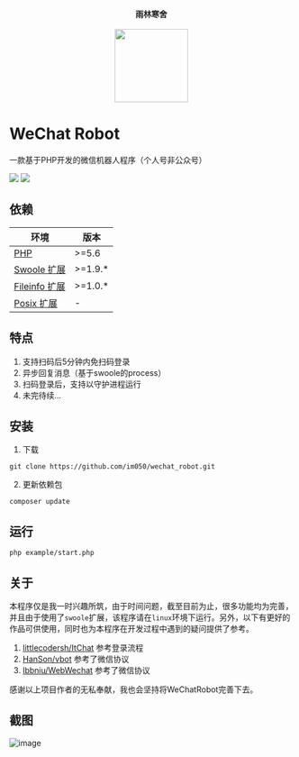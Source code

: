 <p align="center">
  <b>雨林寒舍</b>
  <br/>
  <br/>
  <a target="_blank" href="https://www.im050.com">
    <img src="http://www.im050.com/wp-content/themes/simplehome/images/face.png" width=130>
  </a>
</p>

# WeChat Robot
一款基于PHP开发的微信机器人程序（个人号非公众号）

<p align="left">
<a href="http://im050.com"><img src="https://img.shields.io/badge/PHP-5.6-orange.svg?style=flat"></a>
<img src="https://img.shields.io/badge/license-MIT-green.svg?style=flat">
</p>

## 依赖

| 环境          | 版本           |
| ------------- | ------------- |
| [PHP](http://www.php.net)           | \>=5.6 | 
| [Swoole 扩展](http://www.swoole.com/)    | \>=1.9.*      |
| [Fileinfo 扩展](http://php.net/manual/en/book.fileinfo.php)  | \>=1.0.*      |
| [Posix 扩展](http://www.php.net/manual/en/book.posix.php)     | -             |

## 特点

1. 支持扫码后5分钟内免扫码登录
2. 异步回复消息（基于swoole的process）
3. 扫码登录后，支持以守护进程运行
4. 未完待续...

## 安装

1. 下载
```
git clone https://github.com/im050/wechat_robot.git
```
2. 更新依赖包
```
composer update
```

## 运行
```
php example/start.php
```

## 关于

本程序仅是我一时兴趣所筑，由于时间问题，截至目前为止，很多功能均为完善，并且由于使用了`swoole`扩展，该程序请在`linux`环境下运行。另外，以下有更好的作品可供使用，同时也为本程序在开发过程中遇到的疑问提供了参考。

1. [littlecodersh/ItChat](https://github.com/littlecodersh/ItChat) 参考登录流程
2. [HanSon/vbot](https://github.com/HanSon/vbot) 参考了微信协议
3. [lbbniu/WebWechat](https://github.com/lbbniu/WebWechat) 参考了微信协议

感谢以上项目作者的无私奉献，我也会坚持将WeChatRobot完善下去。



## 截图

 ![image](https://github.com/im050/wechat_robot/raw/master/screenshots/screenshot.png)